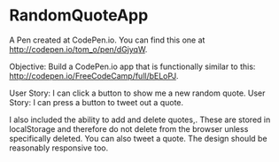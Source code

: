 # RandomQuoteApp

A Pen created at CodePen.io. You can find this one at http://codepen.io/tom_o/pen/dGjyqW.

 Objective: Build a CodePen.io app that is functionally similar to this: http://codepen.io/FreeCodeCamp/full/bELoPJ.

User Story: I can click a button to show me a new random quote.
User Story: I can press a button to tweet out a quote.

I also included the ability to add and delete quotes,. These are stored in localStorage and therefore do not delete from the browser unless specifically deleted. You can also tweet a quote. The design should be reasonably responsive too.